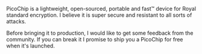 PicoChip is a lightweight, open-sourced, portable and fast™ device for Royal standard encryption. I believe it is super secure and resistant to all sorts of attacks.

Before bringing it to production, I would like to get some feedback from the community. If you can break it I promise to ship you a PicoChip for free when it's launched.
